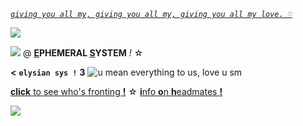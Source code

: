 *[`giving you all my, giving you all my, giving you all my love. ♡`](https://open.spotify.com/track/1Bh0UzthW8pKEnYg7v40Oa?si=0d2d79ee644d4a44)*  

![](https://cdn.discordapp.com/attachments/957851604055384137/1075921233713049650/MagicEraser_230216_182228_1_51.png) 

![](https://wilardo.crd.co/assets/images/gallery04/463254ad.gif?v=587f0c5f) @ __[E](https://ephemeralsys.carrd.co/)PHEMERAL [S](https://ephemeralsys.carrd.co/)YSTEM__ *!* ☆

**<** **`elysian sys !`** **3**  ![u mean everything to us, love u sm](https://pixelbank.neocities.org/decome/kitties/2e720318.gif)

[**click** to see who's fronting **!**](https://pk.fulmine.xyz/f/gdmev) ☆ [**i**nfo **o**n **h**eadmates **!**](https://rentry.co/ephemeralsystem2)

 ![](https://cdn.discordapp.com/emojis/1073018965716115506.png)
